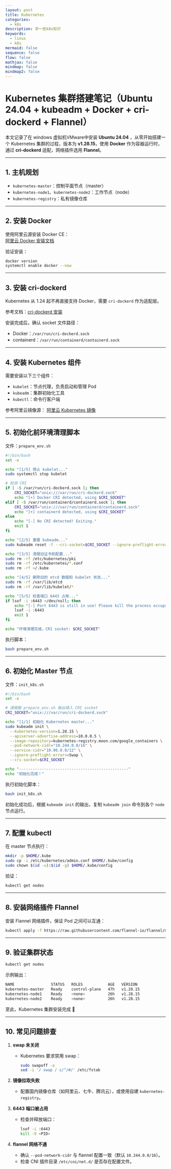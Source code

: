 ```yaml
---
layout: post
title: Kubernetes
categories:
  - k8s
description: 学一些k8s知识
keywords:  
  - linux
  - k8s
mermaid: false
sequence: false
flow: false
mathjax: false
mindmap: false
mindmap2: false
---
```




# Kubernetes 集群搭建笔记（Ubuntu 24.04 + kubeadm + Docker + cri-dockerd + Flannel）

本文记录了在 windows 虚拟机VMware中安装 **Ubuntu 24.04** ，从零开始搭建一个 Kubernetes 集群的过程，版本为 **v1.28.15**，使用 **Docker** 作为容器运行时，通过 **cri-dockerd** 适配，网络插件选用 **Flannel**。  

---

## 1. 主机规划

- `kubernetes-master`：控制平面节点（master）  
- `kubernetes-node1`、`kubernetes-node2`：工作节点（node）  
- `kubernetes-registry`：私有镜像仓库  

---

## 2. 安装 Docker

使用阿里云源安装 Docker CE：  
[阿里云 Docker 安装文档](https://developer.aliyun.com/mirror/docker-ce?spm=a2c6h.13651102.0.0.57e31b11dCQH1l)

验证安装：  

```bash
docker version
systemctl enable docker --now
````

---

## 3. 安装 cri-dockerd

Kubernetes 从 1.24 起不再直接支持 Docker，需要 `cri-dockerd` 作为适配层。

参考文档：[cri-dockerd 安装](https://www.cnblogs.com/wangguishe/p/17825991.html)

安装完成后，确认 socket 文件路径：

* Docker：`/var/run/cri-dockerd.sock`
* containerd：`/var/run/containerd/containerd.sock`

---

## 4. 安装 Kubernetes 组件

需要安装以下三个组件：

* `kubelet`：节点代理，负责启动和管理 Pod
* `kubeadm`：集群初始化工具
* `kubectl`：命令行客户端

参考阿里云镜像源：
[阿里云 Kubernetes 镜像](https://developer.aliyun.com/mirror/kubernetes?spm=a2c6h.13651102.0.0.73281b11Uyt6jP)

---

## 5. 初始化前环境清理脚本

文件：`prepare_env.sh`

```bash
#!/bin/bash
set -e

echo "[1/5] 停止 kubelet..."
sudo systemctl stop kubelet

# 检测 CRI
if [ -S /var/run/cri-dockerd.sock ]; then
    CRI_SOCKET="unix:///var/run/cri-dockerd.sock"
    echo "[+] Docker CRI detected, using $CRI_SOCKET"
elif [ -S /var/run/containerd/containerd.sock ]; then
    CRI_SOCKET="unix:///var/run/containerd/containerd.sock"
    echo "[+] containerd detected, using $CRI_SOCKET"
else
    echo "[-] No CRI detected! Exiting."
    exit 1
fi

echo "[2/5] 重置 kubeadm..."
sudo kubeadm reset -f --cri-socket=$CRI_SOCKET --ignore-preflight-errors=Swap

echo "[3/5] 清理旧证书和配置..."
sudo rm -rf /etc/kubernetes/pki
sudo rm -rf /etc/kubernetes/*.conf
sudo rm -rf ~/.kube

echo "[4/5] 删除旧的 etcd 数据和 kubelet 状态..."
sudo rm -rf /var/lib/etcd
sudo rm -rf /var/lib/kubelet/*

echo "[5/5] 检查端口 6443 占用..."
if lsof -i :6443 >/dev/null; then
    echo "[-] Port 6443 is still in use! Please kill the process occupying it before proceeding."
    lsof -i :6443
    exit 1
fi

echo "环境清理完成，CRI socket: $CRI_SOCKET"
```

执行脚本：

```bash
bash prepare_env.sh
```

---

## 6. 初始化 Master 节点

文件：`init_k8s.sh`

```bash
#!/bin/bash
set -e

# 请根据 prepare_env.sh 输出填入 CRI socket
CRI_SOCKET="unix:///var/run/cri-dockerd.sock"

echo "[1/1] 初始化 Kubernetes master..."
sudo kubeadm init \
  --kubernetes-version=1.28.15 \
  --apiserver-advertise-address=10.0.0.5 \
  --image-repository=kubernetes-registry.moon.com/google_containers \
  --pod-network-cidr="10.244.0.0/16" \
  --service-cidr="10.96.0.0/12" \
  --ignore-preflight-errors=Swap \
  --cri-socket=$CRI_SOCKET

echo "------------------------------------------------"
echo "初始化完成！"
```

执行初始化脚本：

```bash
bash init_k8s.sh
```

初始化成功后，根据 `kubeadm init` 的输出，复制 `kubeadm join` 命令到各个 `node` 节点运行。

---

## 7. 配置 kubectl

在 master 节点执行：

```bash
mkdir -p $HOME/.kube
sudo cp -i /etc/kubernetes/admin.conf $HOME/.kube/config
sudo chown $(id -u):$(id -g) $HOME/.kube/config
```

验证：

```bash
kubectl get nodes
```

---

## 8. 安装网络插件 Flannel

安装 Flannel 网络插件，保证 Pod 之间可以互通：

```bash
kubectl apply -f https://raw.githubusercontent.com/flannel-io/flannel/master/Documentation/kube-flannel.yml
```

---

## 9. 验证集群状态

```bash
kubectl get nodes
```

示例输出：

```bash
NAME                STATUS   ROLES           AGE   VERSION
kubernetes-master   Ready    control-plane   47h   v1.28.15
kubernetes-node1    Ready    <none>          26h   v1.28.15
kubernetes-node2    Ready    <none>          26h   v1.28.15
```

至此，Kubernetes 集群安装完成 🎉

---

## 10. 常见问题排查

1. **swap 未关闭**

   * Kubernetes 要求禁用 swap：

     ```bash
     sudo swapoff -a
     sed -i '/ swap / s/^/#/' /etc/fstab
     ```

2. **镜像拉取失败**

   * 配置国内镜像仓库（如阿里云、七牛、腾讯云），或使用自建 `kubernetes-registry`。

3. **6443 端口被占用**

   * 检查并释放端口：

     ```bash
     lsof -i :6443
     kill -9 <PID>
     ```

4. **flannel 网络不通**

   * 确认 `--pod-network-cidr` 与 flannel 配置一致（默认 `10.244.0.0/16`）。
   * 检查 CNI 插件目录 `/etc/cni/net.d/` 是否存在配置文件。


